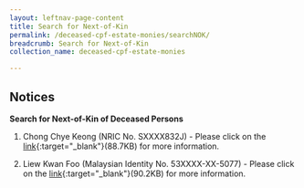 ```yaml
---
layout: leftnav-page-content
title: Search for Next-of-Kin
permalink: /deceased-cpf-estate-monies/searchNOK/
breadcrumb: Search for Next-of-Kin
collection_name: deceased-cpf-estate-monies

---
```


Notices
---
**Search for Next-of-Kin of Deceased Persons**<br>

1) Chong Chye Keong (NRIC No. SXXXX832J)  - Please click on the [link](/files/Adv_T6218.pdf){:target="_blank"}(88.7KB) for more information.

2) Liew Kwan Foo (Malaysian Identity No. 53XXXX-XX-5077)  - Please click on the [link](/T6611-2018.pdf){:target="_blank"}(90.2KB) for more information.
